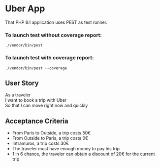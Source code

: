 # Uber App 

That PHP 8.1 application uses PEST as test runner. 

### To launch test without coverage report: 

```./vendor/bin/pest```

### To launch test with coverage report:

```./vendor/bin/pest --coverage```

## User Story 

As a traveler   
I want to book a trip with Uber   
So that I can move right now and quickly 

## Acceptance Criteria

- From Paris to Outside, a trip costs 50€
- From Outside to Paris, a trip costs 0€ 
- Intramuros, a trip costs 30€
- The traveler must have enough money to pay his trip
- 1 in 6 chance, the traveler can obtain a discount of 20€ for the current trip

